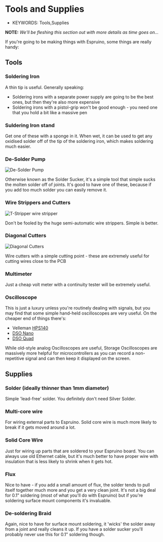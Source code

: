 <!--- Copyright (c) 2013 Gordon Williams, Pur3 Ltd. See the file LICENSE for copying permission. -->
Tools and Supplies
================

* KEYWORDS: Tools,Supplies

**NOTE:** *We'll be fleshing this section out with more details as time goes on...*

If you're going to be making things with Espruino, some things are really handy:

## Tools

### Soldering Iron

A thin tip is useful. Generally speaking:

* Soldering irons with a separate power supply are going to be the best ones, but then they're also more expensive
* Soldering irons with a pistol-grip won't be good enough - you need one that you hold a bit like a massive pen

### Suldering Iron stand

Get one of these with a sponge in it. When wet, it can be used to get any oxidised solder off of the tip of the soldering iron, which makes soldering much easier.

### De-Solder Pump

![De-Solder Pump](desolder.jpg)

Otherwise known as the Solder Sucker, it's a simple tool that simple sucks the molten solder off of joints. It's good to have one of these, because if you add too much solder you can easily remove it.

### Wire Strippers and Cutters

![T-Stripper wire stripper](t_strip.jpg)

Don't be fooled by the huge semi-automatic wire strippers. Simple is better.

### Diagonal Cutters

![Diagonal Cutters](sidecutter.jpg)

Wire cutters with a simple cutting point - these are extremely useful for cutting wires close to the PCB

### Multimeter

Just a cheap volt meter with a continuity tester will be extremely useful.

### <a name="oscilloscope"></a>Oscilloscope

This is just a luxury unless you're routinely dealing with signals, but you may find that some simple hand-held oscilloscopes are very useful. On the cheaper end of things there's:

* Velleman [HPS140](http://www.hps140.com/)
* [DSO Nano](http://www.seeedstudio.com/depot/dso-nano-v3-p-1358.html?cPath=63_65)
* [DSO Quad](http://www.seeedstudio.com/depot/dso-quad-4-channel-digital-storage-oscilloscope-p-736.html?cPath=63_65)

While old-style analog Oscilloscopes are useful, Storage Oscilloscopes are massively more helpful for microcontrollers as you can record a non-repetitive signal and can then keep it displayed on the screen.

## Supplies

### Solder (ideally thinner than 1mm diameter)

Simple 'lead-free' solder. You definitely don't need Silver Solder.

### Multi-core wire

For wiring external parts to Espruino. Solid core wire is much more likely to break if it gets moved around a lot.

### Solid Core Wire

Just for wiring up parts that are soldered to your Espruino board. You can always use old Ethernet cable, but it's much better to have proper wire with insulation that is less likely to shrink when it gets hot.

### Flux

Nice to have - if you add a small amount of flux, the solder tends to pull itself together much more and you get a very clean joint. It's not a big deal for 0.1" soldering (most of what you'll do with Espruino) but if you're soldering surface mount components it's invaluable.

### De-soldering Braid

Again, nice to have for surface mount soldering, it 'wicks' the solder away from a joint and really cleans it up. If you have a solder sucker you'll probably never use this for 0.1" soldering though.
